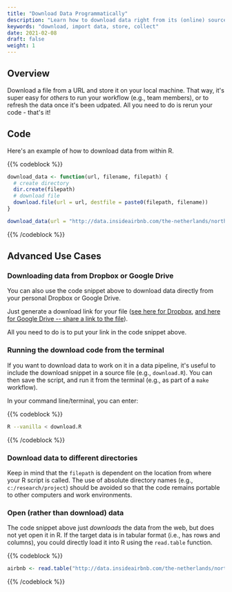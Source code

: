```yaml
---
title: "Download Data Programmatically"
description: "Learn how to download data right from its (online) source and store it locally with code."
keywords: "download, import data, store, collect"
date: 2021-02-08
draft: false
weight: 1
---
```


## Overview

Download a file from a URL and store it on your local machine. That way, it's super easy for *others* to run your workflow (e.g., team members), or to refresh the data once it's been udpated. All you need to do is rerun your code - that's it!

## Code

Here's an example of how to download data from within R.

{{% codeblock %}}
```R
download_data <- function(url, filename, filepath) {
  # create directory
  dir.create(filepath)
  # download file
  download.file(url = url, destfile = paste0(filepath, filename))
}

download_data(url = "http://data.insideairbnb.com/the-netherlands/north-holland/amsterdam/2020-12-12/visualisations/reviews.csv", filename = "airbnb_listings.csv", filepath = "data/")
```
{{% /codeblock %}}

## Advanced Use Cases

### Downloading data from Dropbox or Google Drive

You can also use the code snippet above to download data directly from your personal Dropbox or Google Drive.

Just generate a download link for your file ([see here for Dropbox](https://help.dropbox.com/files-folders/share/view-only-access), [and here for Google Drive -- share a link to the file](https://support.google.com/drive/answer/2494822?co=GENIE.Platform%3DDesktop&hl=en#zippy=%2Cshare-a-link-to-the-file)).

All you need to do is to put your link in the code snippet above.

### Running the download code from the terminal

If you want to download data to work on it in a data pipeline, it's useful to include the download snippet in a source file (e.g., `download.R`). You can then save the script, and run it from the terminal (e.g., as part of a `make` workflow).

In your command line/terminal, you can enter:

{{% codeblock %}}
```bash
R --vanilla < download.R
```
{{% /codeblock %}}

### Download data to different directories

Keep in mind that the `filepath` is dependent on the location from where your R script is called. The use of absolute directory names (e.g., `c:/research/project`) should be avoided so that the code remains portable to other computers and work environments.

### Open (rather than download) data

The code snippet above just *downloads* the data from the web, but does not yet open it in R. If the target data is in tabular format (i.e., has rows and columns), you could directly load it into R using the `read.table` function.

{{% codeblock %}}
```R
airbnb <- read.table("http://data.insideairbnb.com/the-netherlands/north-holland/amsterdam/2020-12-12/visualisations/reviews.csv", sep = ',', header = TRUE)
```
{{% /codeblock %}}
